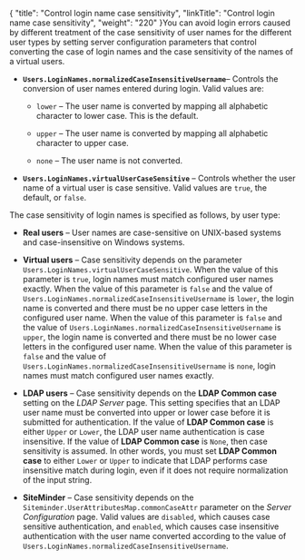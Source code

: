 {
    "title": "Control login name case sensitivity",
    "linkTitle": "Control login name case sensitivity",
    "weight": "220"
}You can avoid login errors caused by different treatment of the case sensitivity of user names for the different user types by setting server configuration parameters that control converting the case of login names and the case sensitivity of the names of a virtual users.

-   **`Users.LoginNames.normalizedCaseInsensitiveUsername`**– Controls the conversion of user names entered during login. Valid values are:  
    
    -   `lower` – The user name is converted by mapping all alphabetic character to lower case. This is the default.
    -   `upper` – The user name is converted by mapping all alphabetic character to upper case.
    -   `none` – The user name is not converted.
-   **`Users.LoginNames.virtualUserCaseSensitive`** – Controls whether the user name of a virtual user is case sensitive. Valid values are `true`, the default, or `false`.

The case sensitivity of login names is specified as follows, by user type:

-   **Real users** – User names are case-sensitive on UNIX-based systems and case-insensitive on Windows systems.
-   **Virtual users** – Case sensitivity depends on the parameter `Users.LoginNames.virtualUserCaseSensitive`. When the value of this parameter is `true`, login names must match configured user names exactly. When the value of this parameter is `false` and the value of `Users.LoginNames.normalizedCaseInsensitiveUsername` is `lower`, the login name is converted and there must be no upper case letters in the configured user name. When the value of this parameter is `false` and the value of `Users.LoginNames.normalizedCaseInsensitiveUsername` is `upper`, the login name is converted and there must be no lower case letters in the configured user name. When the value of this parameter is `false` and the value of `Users.LoginNames.normalizedCaseInsensitiveUsername` is `none`, login names must match configured user names exactly.
-   **LDAP users** – Case sensitivity depends on the **LDAP Common case** setting on the *LDAP Server* page. This setting specifies that an LDAP user name must be converted into upper or lower case before it is submitted for authentication. If the value of **LDAP Common case** is either `Upper` or `Lower`, the LDAP user name authentication is case insensitive. If the value of **LDAP Common case** is `None`, then case sensitivity is assumed. In other words, you must set **LDAP Common case** to either `Lower` or `Upper` to indicate that LDAP performs case insensitive match during login, even if it does not require normalization of the input string.
-   **SiteMinder** – Case sensitivity depends on the `Siteminder.UserAttributesMap.commonCaseAttr` parameter on the *Server Configuration* page. Valid values are `disabled`, which causes case sensitive authentication, and `enabled`, which causes case insensitive authentication with the user name converted according to the value of `Users.LoginNames.normalizedCaseInsensitiveUsername`.
